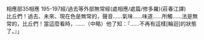 相應部35相應 195-197經/過去等外部無常經(處相應/處篇/修多羅)(莊春江譯)  
比丘們！過去、未來、現在色是無常的，聲音……氣味……味道……所觸……法是無常的，比丘們！當這麼看時，……（中略）他了知：『……不再有這樣[輪迴]的狀態了。』」  
  
  
